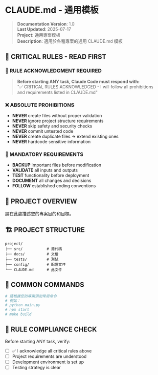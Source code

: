 # CLAUDE.md - 通用模板

> **Documentation Version**: 1.0  
> **Last Updated**: 2025-07-17  
> **Project**: 通用專案模板  
> **Description**: 適用於各種專案的通用 CLAUDE.md 模板

## 🚨 CRITICAL RULES - READ FIRST

### 🔄 **RULE ACKNOWLEDGMENT REQUIRED**
> **Before starting ANY task, Claude Code must respond with:**  
> "✅ CRITICAL RULES ACKNOWLEDGED - I will follow all prohibitions and requirements listed in CLAUDE.md"

### ❌ ABSOLUTE PROHIBITIONS
- **NEVER** create files without proper validation
- **NEVER** ignore project structure requirements  
- **NEVER** skip safety and security checks
- **NEVER** commit untested code
- **NEVER** create duplicate files → extend existing ones
- **NEVER** hardcode sensitive information

### 📝 MANDATORY REQUIREMENTS
- **BACKUP** important files before modification
- **VALIDATE** all inputs and outputs
- **TEST** functionality before deployment
- **DOCUMENT** all changes and decisions
- **FOLLOW** established coding conventions

## 🎯 PROJECT OVERVIEW

請在此處描述您的專案目的和目標。

## 🏗️ PROJECT STRUCTURE

```
project/
├── src/           # 源代碼
├── docs/          # 文檔
├── tests/         # 測試
├── config/        # 配置文件
└── CLAUDE.md      # 此文件
```

## 🚀 COMMON COMMANDS

```bash
# 請根據您的專案添加常用命令
# 例如：
# python main.py
# npm start
# make build
```

## 🎯 RULE COMPLIANCE CHECK

Before starting ANY task, verify:
- [ ] ✅ I acknowledge all critical rules above
- [ ] Project requirements are understood
- [ ] Development environment is set up
- [ ] Testing strategy is clear